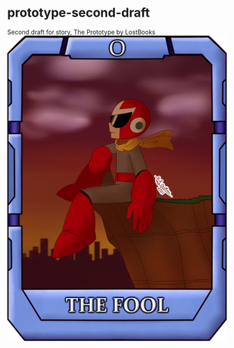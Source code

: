 # prototype-second-draft
Second draft for story, The Prototype by LostBooks <br>
<img src ="media/protoman card.png">
